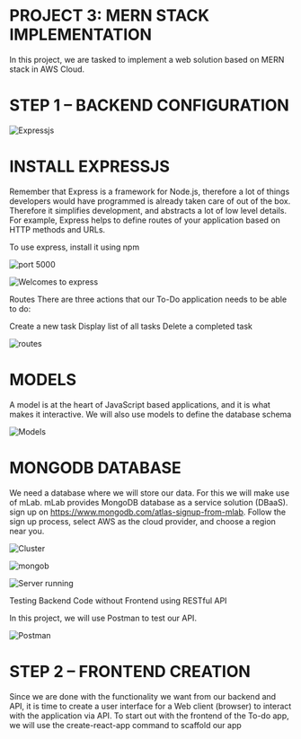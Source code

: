 # PROJECT 3: MERN STACK IMPLEMENTATION

In this project, we are tasked to implement a web solution based on MERN stack in AWS Cloud.

# STEP 1 – BACKEND CONFIGURATION

![Expressjs](https://user-images.githubusercontent.com/110794738/190992592-56ce88ce-cd73-45a8-8c17-bbe3ca03879f.PNG)

# INSTALL EXPRESSJS

Remember that Express is a framework for Node.js, therefore a lot of things developers would have programmed is already taken care of out of the box. Therefore it simplifies development, and abstracts a lot of low level details. For example, Express helps to define routes of your application based on HTTP methods and URLs.

To use express, install it using npm

![port 5000](https://user-images.githubusercontent.com/110794738/190996988-7c0a0af9-9653-4644-86d2-7eed0b1b5cea.PNG)

![Welcomes to express](https://user-images.githubusercontent.com/110794738/190997262-ae92023b-bd5f-4114-87d7-5c9b3f70df7a.PNG)

Routes
There are three actions that our To-Do application needs to be able to do:

Create a new task
Display list of all tasks
Delete a completed task

![routes](https://user-images.githubusercontent.com/110794738/191001274-89139ab9-8433-4469-863a-ec53ed5dc4f8.PNG)

# MODELS

A model is at the heart of JavaScript based applications, and it is what makes it interactive. We will also use models to define the database schema 

![Models](https://user-images.githubusercontent.com/110794738/191085352-7e47409f-5268-4d43-ad34-b25be01d8520.PNG)

# MONGODB DATABASE

We need a database where we will store our data. For this we will make use of mLab. mLab provides MongoDB database as a service solution (DBaaS). sign up on https://www.mongodb.com/atlas-signup-from-mlab. Follow the sign up process, select AWS as the cloud provider, and choose a region near you.

![Cluster](https://user-images.githubusercontent.com/110794738/192343959-12f99c09-48bb-45ad-a3d6-a40fedf76974.PNG)


![mongob](https://user-images.githubusercontent.com/110794738/191280255-0f7f8e36-1fbf-41a4-9e6c-9bf630aee52d.PNG)

![Server running](https://user-images.githubusercontent.com/110794738/192383813-10799379-5a43-47e4-8f03-27afac20d10e.PNG)

Testing Backend Code without Frontend using RESTful API

In this project, we will use Postman to test our API.

![Postman](https://user-images.githubusercontent.com/110794738/194048156-221c85ca-a300-4522-b13b-5506a4209122.PNG)

# STEP 2 – FRONTEND CREATION

Since we are done with the functionality we want from our backend and API, it is time to create a user interface for a Web client (browser) to interact with the application via API. To start out with the frontend of the To-do app, we will use the create-react-app command to scaffold our app

